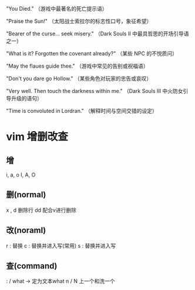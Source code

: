 "You Died."
（游戏中最著名的死亡提示语）

"Praise the Sun!"
（太阳战士索拉尔的标志性口号，象征希望）

"Bearer of the curse... seek misery."
（Dark Souls II 中最具哲思的开场引导语之一）

"What is it? Forgotten the covenant already?"
（某些 NPC 的不悦质问）

"May the flaues guide thee."
（游戏中常见的告别或祝福语）

"Don't you dare go Hollow."
（某些角色对玩家的忠告或哀叹）

"Very well. Then touch the darkness within me."
（Dark Souls III 中火防女引导升级的语句）

"Time is convoluted in Lordran."
（解释时间与空间交错的设定）
# vim 增删改查
## 增
i, a, o 
I, A, O
## 删(normal)
x , d 
删除行 dd 
配合v进行删除
## 改(noraml)
r : 替换 
c : 替换并进入写(常用) 
s : 替换并进入写 
## 查(command)
: / what -> 定为文本what 
n / N 上一个和洗一个 




